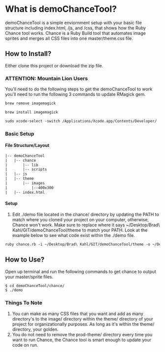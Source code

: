 # What is demoChanceTool?

demoChanceTool is a simple enviornment setup with your basic file structure including index.html, /js, and /css, that shows how the Ruby Chance tool works.  Chance is a Ruby Build tool that automates image sprites and merges all CSS files into one master/theme.css file. 

## How to Install?
Either clone this project or download the zip file.

### ATTENTION: Mountain Lion Users

You'll need to do the following steps to get the demoChanceTool to work you'll need to run the following 3 commands to update RMagick gem.

```html
brew remove imagemagick
```
```html
brew install imagemagick
```
```html
sudo xcode-select -switch /Applications/Xcode.app/Contents/Developer/
```

### Basic Setup

#### File Structure/Layout

```html
|-- demoChanceTool
|	|-- chance
|		|-- lib
|		|-- scripts
|	|-- js
|	|-- theme
|		|-- images
|			|--400x300
|	|-- index.html
```

#### Setup

1. Edit ./demo file located in the chance/ directory by updating the PATH to match where you cloned your project on your computer, otherwise, Chance won't work.  Make sure to replace where it says ~/Desktop/Brad\ Kahl/GIT/demoChanceTool/theme to match your PATH.  Look at the example below to see what code exist within the ./demo file.

```html
ruby chance.rb -i ~/Desktop/Brad\ Kahl/GIT/demoChanceTool/theme -o ~/Desktop/Brad\ Kahl/GIT/demoChanceTool/prod-theme --prefer-smaller-download
```

## How to Use?

Open up terminal and run the following commands to get chance to output your master/sprite files.

```html
$ cd demoChanceTool/chance/
$ ./demo
```

### Things To Note
1. You can make as many CSS files that you want and add as many directory's to the image/ directory within the theme/ directory of your project for organizationally purposes.  As long as it's within the theme/ directory, your golden.
2. You do not need to remove the prod-theme/ directory every time you want to run Chance, the Chance tool is smart enough to update your code on run.











